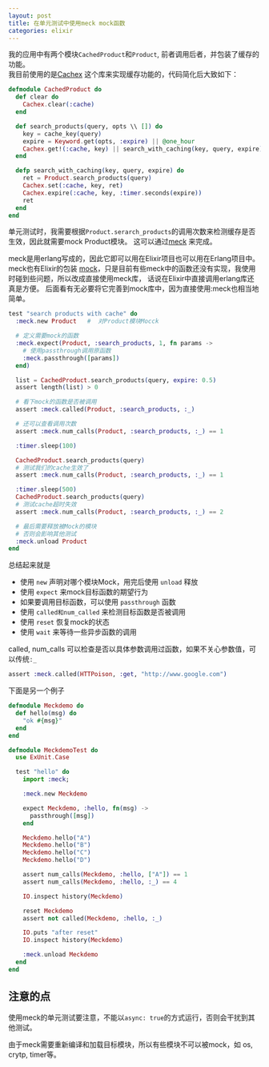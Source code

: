 ```yaml
---
layout: post
title: 在单元测试中使用meck mock函数
categories: elixir
---
```


我的应用中有两个模块`CachedProduct`和`Product`, 前者调用后者，并包装了缓存的功能。  
我目前使用的是[Cachex](https://github.com/zackehh/cachex) 这个库来实现缓存功能的，代码简化后大致如下：


```elixir
defmodule CachedProduct do
  def clear do
    Cachex.clear(:cache)
  end

  def search_products(query, opts \\ []) do
    key = cache_key(query)
    expire = Keyword.get(opts, :expire) || @one_hour
    Cachex.get!(:cache, key) || search_with_caching(key, query, expire)
  end

  defp search_with_caching(key, query, expire) do
    ret = Product.search_products(query)
    Cachex.set(:cache, key, ret)
    Cachex.expire(:cache, key, :timer.seconds(expire))
    ret
  end
end
```

单元测试时，我需要根据`Product.serarch_products`的调用次数来检测缓存是否生效，因此就需要mock Product模块。 这可以通过[meck](https://github.com/eproxus/meck) 来完成。 

meck是用erlang写成的，因此它即可以用在Elixir项目也可以用在Erlang项目中。 meck也有Elixir的包装 [mock](https://github.com/jjh42/mock)，只是目前有些meck中的函数还没有实现，我使用时碰到些问题，所以改成直接使用meck库， 话说在Elixir中直接调用erlang库还真是方便。 后面看有无必要将它完善到mock库中，因为直接使用:meck也相当地简单。


```elixir
test "search products with cache" do
  :meck.new Product   #  对Product模块Mocck

  # 定义需要mock的函数
  :meck.expect(Product, :search_products, 1, fn params ->
    # 使用passthrough调用原函数
    :meck.passthrough([params])
  end)

  list = CachedProduct.search_products(query, expire: 0.5)
  assert length(list) > 0

  # 看下mock的函数是否被调用
  assert :meck.called(Product, :search_products, :_)

  # 还可以查看调用次数
  assert :meck.num_calls(Product, :search_products, :_) == 1

  :timer.sleep(100)

  CachedProduct.search_products(query)
  # 测试我们的cache生效了
  assert :meck.num_calls(Product, :search_products, :_) == 1

  :timer.sleep(500)
  CachedProduct.search_products(query)
  # 测试cache超时失效
  assert :meck.num_calls(Product, :search_products, :_) == 2

  # 最后需要释放被Mock的模块
  # 否则会影响其他测试
  :meck.unload Product
end
```

总结起来就是

- 使用 `new` 声明对哪个模块Mock，用完后使用 `unload` 释放
- 使用 `expect` 来mock目标函数的期望行为
- 如果要调用目标函数，可以使用 `passthrough` 函数
- 使用 `called和num_called` 来检测目标函数是否被调用
- 使用 `reset` 恢复mock的状态
- 使用 `wait` 来等待一些异步函数的调用

called, num_calls 可以检查是否以具体参数调用过函数，如果不关心参数值，可以传统`:_`

```elixir
assert :meck.called(HTTPoison, :get, "http://www.google.com")
```

下面是另一个例子

```elixir
defmodule Meckdemo do
  def hello(msg) do
    "ok #{msg}"
  end
end
```

```elixir
defmodule MeckdemoTest do
  use ExUnit.Case

  test "hello" do
    import :meck;

    :meck.new Meckdemo

    expect Meckdemo, :hello, fn(msg) ->
      passthrough([msg])
    end

    Meckdemo.hello("A")
    Meckdemo.hello("B")
    Meckdemo.hello("C")
    Meckdemo.hello("D")

    assert num_calls(Meckdemo, :hello, ["A"]) == 1
    assert num_calls(Meckdemo, :hello, :_) == 4

    IO.inspect history(Meckdemo)

    reset Meckdemo
    assert not called(Meckdemo, :hello, :_)

    IO.puts "after reset"
    IO.inspect history(Meckdemo)

    :meck.unload Meckdemo
  end
end
```


## 注意的点

使用meck的单元测试要注意，不能以`async: true`的方式运行，否则会干扰到其他测试。

由于meck需要重新编译和加载目标模块，所以有些模块不可以被mock，如 os, crytp, timer等。

